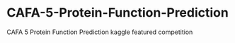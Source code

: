 # CAFA-5-Protein-Function-Prediction
CAFA 5 Protein Function Prediction kaggle featured competition
